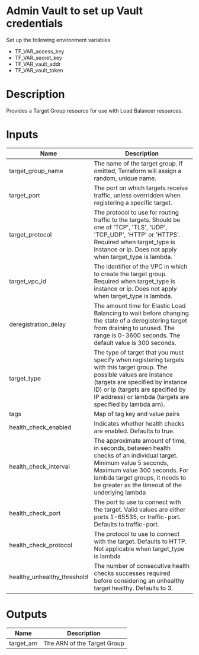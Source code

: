 # Admin Vault to set up Vault credentials

Set up the following environment variables

* TF_VAR_access_key 
* TF_VAR_secret_key
* TF_VAR_vault_addr
* TF_VAR_vault_token

# Description
Provides a Target Group resource for use with Load Balancer resources.

# Inputs
| Name | Description |
| ------------- | ------------- |
|  target_group_name | The name of the target group. If omitted, Terraform will assign a random, unique name. |
|  target_port | The port on which targets receive traffic, unless overridden when registering a specific target. |
|  target_protocol | The protocol to use for routing traffic to the targets. Should be one of 'TCP', 'TLS', 'UDP', 'TCP_UDP', 'HTTP' or 'HTTPS'. Required when target_type is instance or ip. Does not apply when target_type is lambda. |
|  target_vpc_id | The identifier of the VPC in which to create the target group. Required when target_type is instance or ip. Does not apply when target_type is lambda. |
|  deregistration_delay | The amount time for Elastic Load Balancing to wait before changing the state of a deregistering target from draining to unused. The range is 0-3600 seconds. The default value is 300 seconds. |
|  target_type | The type of target that you must specify when registering targets with this target group. The possible values are instance (targets are specified by instance ID) or ip (targets are specified by IP address) or lambda (targets are specified by lambda arn). |
|  tags | Map of tag key and value pairs |
|  health_check_enabled | Indicates whether health checks are enabled. Defaults to true. |
|  health_check_interval | The approximate amount of time, in seconds, between health checks of an individual target. Minimum value 5 seconds, Maximum value 300 seconds. For lambda target groups, it needs to be greater as the timeout of the underlying lambda |
|  health_check_port | The port to use to connect with the target. Valid values are either ports 1-65535, or traffic-port. Defaults to traffic-port. |
|  health_check_protocol | The protocol to use to connect with the target. Defaults to HTTP. Not applicable when target_type is lambda |
|  healthy_unhealthy_threshold | The number of consecutive health checks successes required before considering an unhealthy target healthy. Defaults to 3. |

# Outputs
| Name | Description |
| ------------- | ------------- |
|  target_arn |The ARN of the Target Group |